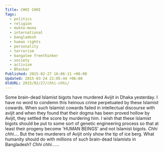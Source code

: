 ```yaml
---
Title: CHHI CHHI
Tags:
  - politics
  - religion
  - mukto-mona
  - international
  - bangladesh
  - human rights
  - personality
  - terrorism
  - bangalee freethinker
  - society
  - activism
  - Bhaskar
Published: 2015-02-27 16:06:11 +06:00
Updated: 2015-03-24 21:05:44 +06:00
OldURL: 2015/02/27/chhi-chhi/
---
```


Some brain-dead Islamist bigots have murdered Avijit in Dhaka yesterday. I have no word to condemn this heinous crime perpetuated by these Islamist cowards. When such Islamist cowards failed in intellectual discourse with avijit and when they found that their dogma has been proved hollow by Avijit, they settled the score by murdering him. I wish that these Islamist bigots should be put to some sort of genetic engineering process so that at least their progeny become 'HUMAN BEINGS' and not Islamist bigots. 
<em>Chhi chhi</em>....
But the two murderers of Avijit only show the tip of ice berg. What humanity should do with millions of such brain-dead Islamists in Bangladesh? 
<em>Chhi chhi.</em>.....
